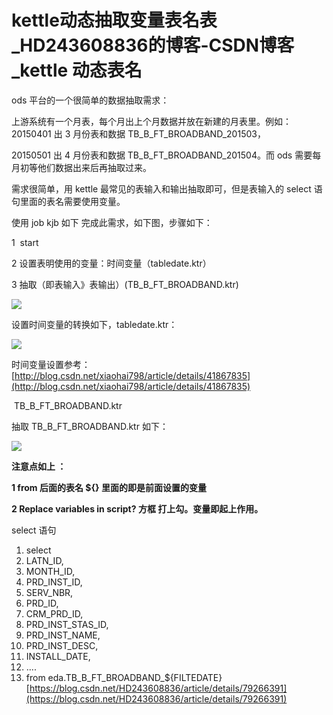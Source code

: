 # kettle动态抽取变量表名表_HD243608836的博客-CSDN博客_kettle 动态表名
ods 平台的一个很简单的数据抽取需求：

上游系统有一个月表，每个月出上个月数据并放在新建的月表里。例如：20150401 出 3 月份表和数据 TB_B_FT_BROADBAND_201503，

20150501 出 4 月份表和数据 TB_B_FT_BROADBAND_201504。而 ods 需要每月初等他们数据出来后再抽取过来。  

需求很简单，用 kettle 最常见的表输入和输出抽取即可，但是表输入的 select 语句里面的表名需要使用变量。  

使用 job kjb 如下 完成此需求，如下图，步骤如下：

1  start

2 设置表明使用的变量：时间变量（tabledate.ktr）

3 抽取（即表输入》表输出）(TB_B_FT_BROADBAND.ktr)

![](https://img-blog.csdn.net/20150429155331988?watermark/2/text/aHR0cDovL2Jsb2cuY3Nkbi5uZXQveGlhb2hhaTc5OA==/font/5a6L5L2T/fontsize/400/fill/I0JBQkFCMA==/dissolve/70/gravity/Center)

设置时间变量的转换如下，tabledate.ktr：

![](https://img-blog.csdn.net/20150429155228466?watermark/2/text/aHR0cDovL2Jsb2cuY3Nkbi5uZXQveGlhb2hhaTc5OA==/font/5a6L5L2T/fontsize/400/fill/I0JBQkFCMA==/dissolve/70/gravity/Center)

时间变量设置参考：[http://blog.csdn.net/xiaohai798/article/details/41867835](http://blog.csdn.net/xiaohai798/article/details/41867835)  

 TB_B_FT_BROADBAND.ktr  

抽取 TB_B_FT_BROADBAND.ktr 如下：

![](https://img-blog.csdn.net/20150429155232008?watermark/2/text/aHR0cDovL2Jsb2cuY3Nkbi5uZXQveGlhb2hhaTc5OA==/font/5a6L5L2T/fontsize/400/fill/I0JBQkFCMA==/dissolve/70/gravity/Center)

**注意点如上 ：** 

**1 from 后面的表名 ${} 里面的即是前面设置的变量**

**2 Replace variables in script? 方框 打上勾。变量即起上作用。** 

select 语句  

1.  select
2.  LATN_ID,   
3.  MONTH_ID,   
4.  PRD_INST_ID,   
5.  SERV_NBR,   
6.  PRD_ID,   
7.  CRM_PRD_ID,   
8.  PRD_INST_STAS_ID,   
9.  PRD_INST_NAME,   
10. PRD_INST_DESC,   
11. INSTALL_DATE,   
12. ....  
13. from eda.TB_B_FT_BROADBAND\_${FILTEDATE}   
    [https://blog.csdn.net/HD243608836/article/details/79266391](https://blog.csdn.net/HD243608836/article/details/79266391)
